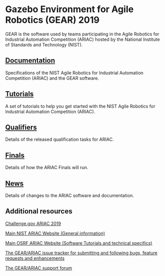 # Gazebo Environment for Agile Robotics (GEAR) 2019

GEAR is the software used by teams participating in the Agile Robotics for Industrial Automation Competition (ARIAC) hosted by the National Institute of Standards and Technology (NIST).


## [Documentation](https://bitbucket.org/osrf/ariac/wiki/2019/documentation)
Specifications of the NIST Agile Robotics for Industrial Automation Competition (ARIAC) and the GEAR software.

## [Tutorials](https://bitbucket.org/osrf/ariac/wiki/2019/tutorials)
A set of tutorials to help you get started with the NIST Agile Robotics for Industrial Automation Competition (ARIAC).

## [Qualifiers](./qualifier.md)
Details of the released qualification tasks for ARIAC.

## [Finals](https://bitbucket.org/osrf/ariac/wiki/2019/finals.md)
Details of how the ARIAC Finals will run.

## [News](https://bitbucket.org/osrf/ariac/wiki/2019/updates.md)
Details of changes to the ARIAC software and documentation.

## Additional resources
[Challenge.gov ARIAC 2019](https://challenge.gov/a/buzz/challenge/999/ideas/top)

[Main NIST ARIAC Website (General information)](https://www.nist.gov/el/intelligent-systems-division-73500/agile-robotics-industrial-automation)

[Main OSRF ARIAC Website (Software Tutorials and technical specifics)](http://gazebosim.org/ariac)

[The GEAR/ARIAC issue tracker for submitting and following bugs, feature requests and enhancements](https://bitbucket.org/osrf/ariac/issues?status=new&status=open)

[The GEAR/ARIAC support forum](https://discourse.ros.org/c/ariac-users)